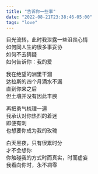 ```yaml
---
title: "告诉你一些事"
date: "2022-08-21T23:38:46-05:00"
tags: "love"
---
```


目光流转，此时我泄露一些沮丧心情\
如何同人生的很多事妥协\
如何不去猜疑\
如何告诉你：我的爱

我在绝望的洲里干涸\
达拉斯的四个月滴水不漏\
直到你来之后\
但土壤并没有因此丰腴

再把勇气梳理一遍\
我承认对你热烈的着迷\
即便有刺\
也想要你成为我的玫瑰

白天黑夜，只有很累时分\
才不会想你\
你触碰我的方式时而真实，时而虚妄\
我看向你时，永不凋零
